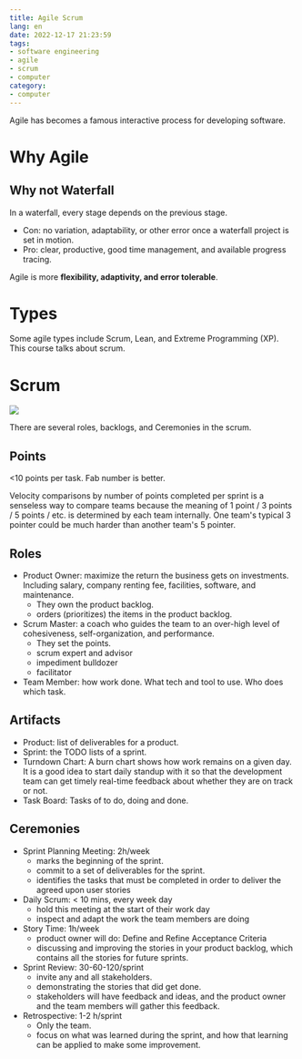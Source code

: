 ```yaml
---
title: Agile Scrum
lang: en
date: 2022-12-17 21:23:59
tags:
- software engineering
- agile
- scrum
- computer
category:
- computer
---
```


Agile has becomes a famous interactive process for developing software.

# Why Agile

## Why not Waterfall

In a waterfall, every stage depends on the previous stage.

- Con: no variation, adaptability, or other error once a waterfall project is set in motion.
- Pro: clear, productive, good time management, and available progress tracing.

Agile is more **flexibility, adaptivity, and error tolerable**.

<!-- more -->

# Types

Some agile types include Scrum, Lean, and Extreme Programming (XP). This course talks about scrum.

# Scrum

![](https://yuantianle.github.io/2_Software_Engineering/Agile/pictures/all.png)

There are several roles, backlogs, and Ceremonies in the scrum.

## Points

<10 points per task. Fab number is better.

Velocity comparisons by number of points completed per sprint is a senseless way to compare teams because the meaning of 1 point / 3 points / 5 points / etc. is determined by each team internally. One team's typical 3 pointer could be much harder than another team's 5 pointer.

## Roles

- Product Owner: maximize the return the business gets on investments. Including salary, company renting fee, facilities, software, and maintenance.
    - They own the product backlog.
    - orders (prioritizes) the items in the product backlog.
- Scrum Master: a coach who guides the team to an over-high level of cohesiveness, self-organization, and performance.
    - They set the points.
    - scrum expert and advisor
    - impediment bulldozer
    - facilitator
- Team Member: how work done. What tech and tool to use. Who does which task.

## Artifacts

- Product: list of deliverables for a product.
- Sprint: the TODO lists of a sprint.
- Turndown Chart: A burn chart shows how work remains on a given day. It is a good idea to start daily standup with it so that the development team can get timely real-time feedback about whether they are on track or not.
- Task Board: Tasks of to do, doing and done.

## Ceremonies

- Sprint Planning Meeting: 2h/week
    - marks the beginning of the sprint.
    - commit to a set of deliverables for the sprint.
    - identifies the tasks that must be completed in order to deliver the agreed upon user stories
- Daily Scrum: < 10 mins, every week day
    - hold this meeting at the start of their work day
    - inspect and adapt the work the team members are doing
- Story Time: 1h/week
    - product owner will do: Define and Refine Acceptance Criteria
    - discussing and improving the stories in your product backlog, which contains all the stories for future sprints.
- Sprint Review: 30-60-120/sprint
    - invite any and all stakeholders.
    - demonstrating the stories that did get done.
    - stakeholders will have feedback and ideas, and the product owner and the team members will gather this feedback.
- Retrospective: 1-2 h/sprint
    - Only the team.
    - focus on what was learned during the sprint, and how that learning can be applied to make some improvement.